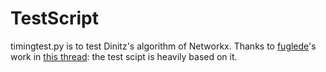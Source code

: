 # TestScript

timingtest.py is to test Dinitz's algorithm of Networkx. Thanks to [fuglede](https://github.com/fuglede)'s work in [this thread](https://github.com/scipy/scipy/pull/10566): the test scipt is heavily based on it.
